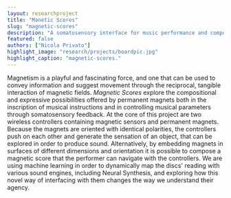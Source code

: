 ```yaml
---
layout: researchproject
title: "Manetic Scores"
slug: "magnetic-scores"
description: "A somatosensory interface for music performance and composition."
featured: false
authors: ["Nicola Privato"]
highlight_image: "research/projects/boardpic.jpg"
highlight_caption: "magnetic-scores."
---
```


Magnetism is a playful and fascinating force, and one that can be used to convey information and suggest movement through the reciprocal, tangible interaction of magnetic fields.
_Magnetic Scores_ explore the compositional and expressive possibilities offered by permanent magnets both in the inscription of musical instructions and in controlling musical parameters through somatosensory feedback.
At the core of this project are two wireless controllers containing magnetic sensors and permanent magnets. Because the magnets are oriented with identical polarities, the controllers push on each other and generate the sensation of an object, that can be explored in order to produce sound. Alternatively, by embedding magnets in surfaces of different dimensions and orientation it is possible to compose a magnetic score that the performer can navigate with the controllers.
We are using machine learning in order to dynamically map the discs' reading with various sound engines, including Neural Synthesis, and exploring how this novel way of interfacing with them changes the way we understand their agency.